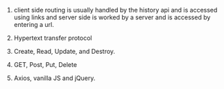 1.  client side routing is usually handled by the history api and is accessed using links and server side is worked by a server and is accessed by entering a url. 

2. Hypertext transfer protocol

3.  Create, Read, Update, and Destroy. 

4.  GET, Post, Put, Delete

5.  Axios, vanilla JS and jQuery.  